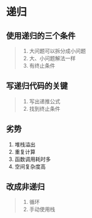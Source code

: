 # 递归

## 使用递归的三个条件

> 1. 大问题可以拆分成小问题
> 2. 大、小问题解法一样
> 3. 有终止条件

## 写递归代码的关键
> 1. 写出递推公式
> 2. 找到终止条件

## 劣势
1. 堆栈溢出
2. 重复计算
3. 函数调用耗时多
4. 空间复杂度高

## 改成非递归
> 1. 循环
> 2. 手动使用栈
